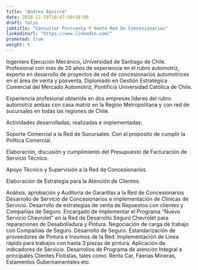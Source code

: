```yaml
---
title: "Andres Aguirre"
date: 2018-11-19T10:47:58+10:00
draft: false
jobtitle: "Consultor Postventa Y Venta Red De Concesionarios"
linkedinurl: "https://www.linkedin.com/"
promoted: true
weight: 6
---
```


Ingeniero Ejecución Mecánico, Universidad de Santiago de Chile. Profesional con más de 20 años de experiencia en el rubro automotriz, experto en desarrollo de proyectos de red de concesionarios automotrices en el área de venta y posventa, Diplomado en Gestión Estratégica Comercial del Mercado Automotriz, Pontificia Universidad Católica de Chile. 

Experiencia profesional obtenida en dos empresas líderes del rubro automotriz ambas con casa matriz en la Región Metropolitana y con red de sucursales en todas las regiones de Chile.

Actividades desarrolladas, realizadas e implementadas:

Soporte Comercial a la Red de Sucursales. Con el propósito de cumplir la Política Comercial.

Elaboración, discusión y cumplimiento del Presupuesto de Facturación de Servicio Técnico. 

Apoyo Técnico y Supervisión a la Red de Concesionarios.

Elaboración de Estrategia para la Atención de Clientes. 

Análisis, aprobación y Auditoría de Garantías a la Red de Concesionarios
Desarrollo de Servicio de Concesionarios e implementación de Clínicas de Servicio.
Desarrollo de estrategias de venta de Repuestos con clientes y Compañías de Seguro.
Encargado de Implementar el Programa “Nuevo Servicio Chevrolet” en la Red de 
Desarrollo Seguro Chevrolet para reparaciones de Desabolladura y Pintura.
Negociación de carga de trabajo con Compañías de Seguro. Desarrollo de Seguro.
Estandarización de proveedores de Pintura e Insumos de la Red. Implementación de Línea rápida para trabajos con hasta 3 piezas de pintura. 
Aplicación de indicadores de Servicio.
Desarrollos de Programa de atención Integral a principales Clientes Flotistas, tales como: Renta Car, Faenas Mineras, Estamentos Gubernamentales etc.
